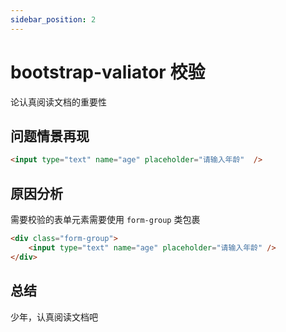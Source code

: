 ```yaml
---
sidebar_position: 2
---
```


# bootstrap-valiator 校验

论认真阅读文档的重要性

## 问题情景再现

```html
<input type="text" name="age" placeholder="请输入年龄"  />
```

## 原因分析

需要校验的表单元素需要使用 `form-group` 类包裹

```html
<div class="form-group">
    <input type="text" name="age" placeholder="请输入年龄" />
</div>
```

## 总结

少年，认真阅读文档吧